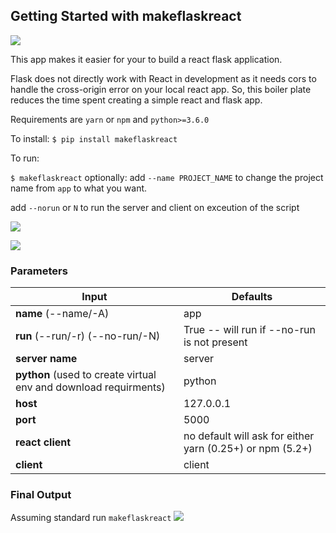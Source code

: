 ## Getting Started with makeflaskreact


![](https://gph.is/g/4LW5MBQ)

This app makes it easier for your to build a react flask application.

Flask does not directly work with React in development as it needs cors to handle the cross-origin error on your local react app. So, this boiler plate reduces the time spent creating a simple react and flask app.

Requirements are `yarn` or `npm` and `python>=3.6.0`

To install:
`$ pip install makeflaskreact`

To run:

`$ makeflaskreact`
optionally:
add `--name PROJECT_NAME` to change the project name from `app` to what you want.

add `--norun` or `N` to run the server and client on exceution of the script

![](https://gph.is/g/ZPWme2Q)

![](https://gph.is/g/ZyewNRO)



### Parameters

**Input** | **Defaults**
------------ | -------------
**name**  (--name/-A)| app
**run**  (--run/-r) (--no-run/-N)| True -- will run if --no-run is not present
**server name** | server
**python** (used to create virtual env and download requirments)| python
**host** | 127.0.0.1
**port** | 5000
**react client** | no default will ask for either yarn (0.25+) or npm (5.2+)
**client** | client


### Final Output

Assuming standard run `makeflaskreact`
![](https://gph.is/g/ZyewNAv)
